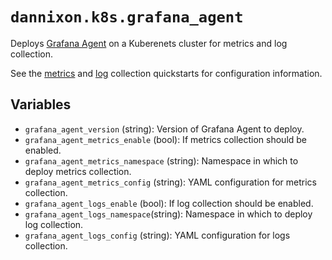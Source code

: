 # `dannixon.k8s.grafana_agent`

Deploys [Grafana Agent](https://grafana.com/docs/agent/latest/) on a Kuberenets cluster for metrics and log collection.

See the [metrics](https://grafana.com/docs/grafana-cloud/kubernetes-monitoring/agent-k8s/k8s_agent_metrics/) and [log](https://grafana.com/docs/grafana-cloud/kubernetes-monitoring/agent-k8s/k8s_agent_logs/) collection quickstarts for configuration information.

## Variables

- `grafana_agent_version` (string): Version of Grafana Agent to deploy.
- `grafana_agent_metrics_enable` (bool): If metrics collection should be enabled.
- `grafana_agent_metrics_namespace` (string): Namespace in which to deploy metrics collection.
- `grafana_agent_metrics_config` (string): YAML configuration for metrics collection.
- `grafana_agent_logs_enable` (bool): If log collection should be enabled.
- `grafana_agent_logs_namespace`(string): Namespace in which to deploy log collection.
- `grafana_agent_logs_config` (string): YAML configuration for logs collection.
